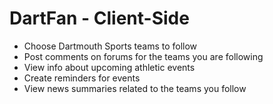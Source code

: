# DartFan - Client-Side
- Choose Dartmouth Sports teams to follow
- Post comments on forums for the teams you are following
- View info about upcoming athletic events
- Create reminders for events
- View news summaries related to the teams you follow
